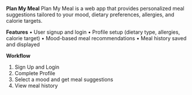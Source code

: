**Plan My Meal**
Plan My Meal is a web app that provides personalized meal suggestions tailored to your mood, dietary preferences, allergies, and calorie targets.

**Features**
•	User signup and login
•	Profile setup (dietary type, allergies, calorie target)
•	Mood-based meal recommendations
•	Meal history saved and displayed

**Workflow**
1.	Sign Up and Login
2.	Complete Profile
3.	Select a mood and get meal suggestions
4.	View meal history

